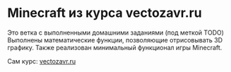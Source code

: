 # Minecraft из курса vectozavr.ru

Это ветка с выполненными домашними заданиями (под меткой TODO)
Выполнены математические функции, позволяющие отрисовывать 3D графику. Также реализован минимальный функционал игры Minecraft.

Сам курс: [vectozavr.ru](https://vectozavr.ru)
